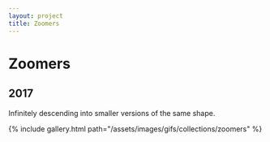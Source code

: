 ```yaml
---
layout: project
title: Zoomers
---
```

# Zoomers

## 2017

Infinitely descending into smaller versions of the same shape.

{% include gallery.html path="/assets/images/gifs/collections/zoomers" %}

<script src="/assets/js/lightbox-gallery.js"></script>
